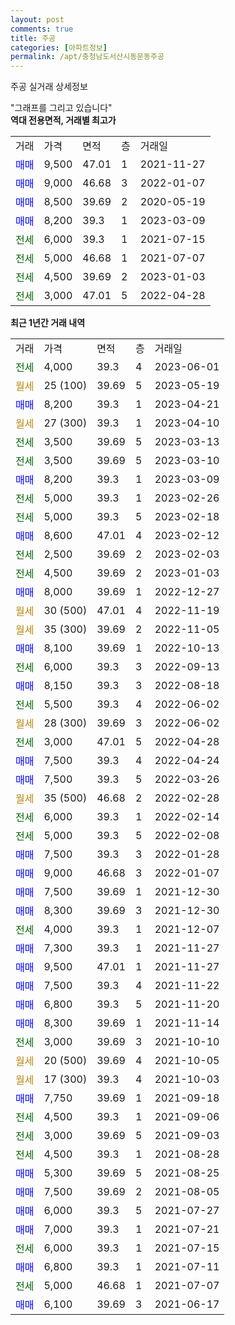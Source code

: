```yaml
---
layout: post
comments: true
title: 주공
categories: [아파트정보]
permalink: /apt/충청남도서산시동문동주공
---
```


주공 실거래 상세정보

<script type="text/javascript">
  google.charts.load('current', {'packages':['line', 'corechart']});
  google.charts.setOnLoadCallback(drawChart);

  function drawChart() {
    var data = new google.visualization.DataTable();
    data.addColumn('date', '거래일');
    data.addColumn('number', "매매");
    data.addColumn('number', "전세");
    data.addColumn('number', "전매");

    data.addRows([[new Date(Date.parse("2023-06-01")), null, 4000, null], [new Date(Date.parse("2023-05-19")), null, null, null], [new Date(Date.parse("2023-04-21")), 8200, null, null], [new Date(Date.parse("2023-04-10")), null, null, null], [new Date(Date.parse("2023-03-13")), null, 3500, null], [new Date(Date.parse("2023-03-10")), null, 3500, null], [new Date(Date.parse("2023-03-09")), 8200, null, null], [new Date(Date.parse("2023-02-26")), null, 5000, null], [new Date(Date.parse("2023-02-18")), null, 5000, null], [new Date(Date.parse("2023-02-12")), 8600, null, null], [new Date(Date.parse("2023-02-03")), null, 2500, null], [new Date(Date.parse("2023-01-03")), null, 4500, null], [new Date(Date.parse("2022-12-27")), 8000, null, null], [new Date(Date.parse("2022-11-19")), null, null, null], [new Date(Date.parse("2022-11-05")), null, null, null], [new Date(Date.parse("2022-10-13")), 8100, null, null], [new Date(Date.parse("2022-09-13")), null, 6000, null], [new Date(Date.parse("2022-08-18")), 8150, null, null], [new Date(Date.parse("2022-06-02")), null, 5500, null], [new Date(Date.parse("2022-06-02")), null, null, null], [new Date(Date.parse("2022-04-28")), null, 3000, null], [new Date(Date.parse("2022-04-24")), 7500, null, null], [new Date(Date.parse("2022-03-26")), 7500, null, null], [new Date(Date.parse("2022-02-28")), null, null, null], [new Date(Date.parse("2022-02-14")), null, 6000, null], [new Date(Date.parse("2022-02-08")), null, 5000, null], [new Date(Date.parse("2022-01-28")), 7500, null, null], [new Date(Date.parse("2022-01-07")), 9000, null, null], [new Date(Date.parse("2021-12-30")), 7500, null, null], [new Date(Date.parse("2021-12-30")), 8300, null, null], [new Date(Date.parse("2021-12-07")), null, 4000, null], [new Date(Date.parse("2021-11-27")), 7300, null, null], [new Date(Date.parse("2021-11-27")), 9500, null, null], [new Date(Date.parse("2021-11-22")), 7500, null, null], [new Date(Date.parse("2021-11-20")), 6800, null, null], [new Date(Date.parse("2021-11-14")), 8300, null, null], [new Date(Date.parse("2021-10-10")), null, 3000, null], [new Date(Date.parse("2021-10-05")), null, null, null], [new Date(Date.parse("2021-10-03")), null, null, null], [new Date(Date.parse("2021-09-18")), 7750, null, null], [new Date(Date.parse("2021-09-06")), null, 4500, null], [new Date(Date.parse("2021-09-03")), null, 3000, null], [new Date(Date.parse("2021-08-28")), null, 4500, null], [new Date(Date.parse("2021-08-25")), 5300, null, null], [new Date(Date.parse("2021-08-05")), 7500, null, null], [new Date(Date.parse("2021-07-27")), 6000, null, null], [new Date(Date.parse("2021-07-21")), 7000, null, null], [new Date(Date.parse("2021-07-15")), null, 6000, null], [new Date(Date.parse("2021-07-11")), 6800, null, null], [new Date(Date.parse("2021-07-07")), null, 5000, null], [new Date(Date.parse("2021-06-17")), 6100, null, null]]);

    var options = {
      hAxis: {
        format: 'yyyy/MM/dd'
      },    
      lineWidth: 0,
      pointsVisible: true,    
      title: '최근 1년간 유형별 실거래가 분포',
      legend: { position: 'bottom' }
    };

    var formatter = new google.visualization.NumberFormat({pattern:'###,###'} );
    formatter.format(data, 1);
    formatter.format(data, 2);
    
    setTimeout(function() {
        var chart = new google.visualization.LineChart(document.getElementById('columnchart_material'));
        chart.draw(data, (options));
        document.getElementById('loading').style.display = 'none';
    }, 200);
  }
</script>


<div id="loading" style="z-index:20; display: block; margin-left: 0px">"그래프를 그리고 있습니다"</div>
<div id="columnchart_material" style="width: 95%; margin-left: 0px; display: block"></div>
<!-- contents start -->
<b>역대 전용면적, 거래별 최고가</b>
<table class="sortable">
    <tr>
      <td>거래</td>
      <td>가격</td>
      <td>면적</td>
      <td>층</td>
      <td>거래일</td>
    </tr>
        <tr>
          <td><a style="color: blue">매매</a></td>
          <td>9,500</td>
          <td>47.01</td>
          <td>1</td>
          <td>2021-11-27</td>
        </tr>            <tr>
          <td><a style="color: blue">매매</a></td>
          <td>9,000</td>
          <td>46.68</td>
          <td>3</td>
          <td>2022-01-07</td>
        </tr>            <tr>
          <td><a style="color: blue">매매</a></td>
          <td>8,500</td>
          <td>39.69</td>
          <td>2</td>
          <td>2020-05-19</td>
        </tr>            <tr>
          <td><a style="color: blue">매매</a></td>
          <td>8,200</td>
          <td>39.3</td>
          <td>1</td>
          <td>2023-03-09</td>
        </tr>        
        <tr>
              <td><a style="color: darkgreen">전세</a></td>
              <td>6,000</td>
              <td>39.3</td>
              <td>1</td>
              <td>2021-07-15</td>
            </tr>            <tr>
              <td><a style="color: darkgreen">전세</a></td>
              <td>5,000</td>
              <td>46.68</td>
              <td>1</td>
              <td>2021-07-07</td>
            </tr>            <tr>
              <td><a style="color: darkgreen">전세</a></td>
              <td>4,500</td>
              <td>39.69</td>
              <td>2</td>
              <td>2023-01-03</td>
            </tr>            <tr>
              <td><a style="color: darkgreen">전세</a></td>
              <td>3,000</td>
              <td>47.01</td>
              <td>5</td>
              <td>2022-04-28</td>
            </tr>        
    
</table>

<b>최근 1년간 거래 내역</b>

<table class="sortable">
    <tr>
      <td>거래</td>
      <td>가격</td>
      <td>면적</td>
      <td>층</td>
      <td>거래일</td>
    </tr>
    <tr>
      <td><a style="color: darkgreen">전세</a></td>
      <td>4,000</td>
      <td>39.3</td>
      <td>4</td>
      <td>2023-06-01</td>
    </tr>          <tr>
      <td><a style="color: darkgoldenrod">월세</a></td>
      <td>25 (100)</td>
      <td>39.69</td>
      <td>5</td>
      <td>2023-05-19</td>
    </tr>          <tr>
      <td><a style="color: blue">매매</a></td>
      <td>8,200</td>
      <td>39.3</td>
      <td>1</td>
      <td>2023-04-21</td>
    </tr>          <tr>
      <td><a style="color: darkgoldenrod">월세</a></td>
      <td>27 (300)</td>
      <td>39.3</td>
      <td>1</td>
      <td>2023-04-10</td>
    </tr>          <tr>
      <td><a style="color: darkgreen">전세</a></td>
      <td>3,500</td>
      <td>39.69</td>
      <td>5</td>
      <td>2023-03-13</td>
    </tr>          <tr>
      <td><a style="color: darkgreen">전세</a></td>
      <td>3,500</td>
      <td>39.69</td>
      <td>5</td>
      <td>2023-03-10</td>
    </tr>          <tr>
      <td><a style="color: blue">매매</a></td>
      <td>8,200</td>
      <td>39.3</td>
      <td>1</td>
      <td>2023-03-09</td>
    </tr>          <tr>
      <td><a style="color: darkgreen">전세</a></td>
      <td>5,000</td>
      <td>39.3</td>
      <td>1</td>
      <td>2023-02-26</td>
    </tr>          <tr>
      <td><a style="color: darkgreen">전세</a></td>
      <td>5,000</td>
      <td>39.3</td>
      <td>5</td>
      <td>2023-02-18</td>
    </tr>          <tr>
      <td><a style="color: blue">매매</a></td>
      <td>8,600</td>
      <td>47.01</td>
      <td>4</td>
      <td>2023-02-12</td>
    </tr>          <tr>
      <td><a style="color: darkgreen">전세</a></td>
      <td>2,500</td>
      <td>39.69</td>
      <td>2</td>
      <td>2023-02-03</td>
    </tr>          <tr>
      <td><a style="color: darkgreen">전세</a></td>
      <td>4,500</td>
      <td>39.69</td>
      <td>2</td>
      <td>2023-01-03</td>
    </tr>          <tr>
      <td><a style="color: blue">매매</a></td>
      <td>8,000</td>
      <td>39.69</td>
      <td>1</td>
      <td>2022-12-27</td>
    </tr>          <tr>
      <td><a style="color: darkgoldenrod">월세</a></td>
      <td>30 (500)</td>
      <td>47.01</td>
      <td>4</td>
      <td>2022-11-19</td>
    </tr>          <tr>
      <td><a style="color: darkgoldenrod">월세</a></td>
      <td>35 (300)</td>
      <td>39.69</td>
      <td>2</td>
      <td>2022-11-05</td>
    </tr>          <tr>
      <td><a style="color: blue">매매</a></td>
      <td>8,100</td>
      <td>39.69</td>
      <td>1</td>
      <td>2022-10-13</td>
    </tr>          <tr>
      <td><a style="color: darkgreen">전세</a></td>
      <td>6,000</td>
      <td>39.3</td>
      <td>3</td>
      <td>2022-09-13</td>
    </tr>          <tr>
      <td><a style="color: blue">매매</a></td>
      <td>8,150</td>
      <td>39.3</td>
      <td>3</td>
      <td>2022-08-18</td>
    </tr>          <tr>
      <td><a style="color: darkgreen">전세</a></td>
      <td>5,500</td>
      <td>39.3</td>
      <td>4</td>
      <td>2022-06-02</td>
    </tr>          <tr>
      <td><a style="color: darkgoldenrod">월세</a></td>
      <td>28 (300)</td>
      <td>39.69</td>
      <td>3</td>
      <td>2022-06-02</td>
    </tr>          <tr>
      <td><a style="color: darkgreen">전세</a></td>
      <td>3,000</td>
      <td>47.01</td>
      <td>5</td>
      <td>2022-04-28</td>
    </tr>          <tr>
      <td><a style="color: blue">매매</a></td>
      <td>7,500</td>
      <td>39.3</td>
      <td>4</td>
      <td>2022-04-24</td>
    </tr>          <tr>
      <td><a style="color: blue">매매</a></td>
      <td>7,500</td>
      <td>39.3</td>
      <td>5</td>
      <td>2022-03-26</td>
    </tr>          <tr>
      <td><a style="color: darkgoldenrod">월세</a></td>
      <td>35 (500)</td>
      <td>46.68</td>
      <td>2</td>
      <td>2022-02-28</td>
    </tr>          <tr>
      <td><a style="color: darkgreen">전세</a></td>
      <td>6,000</td>
      <td>39.3</td>
      <td>1</td>
      <td>2022-02-14</td>
    </tr>          <tr>
      <td><a style="color: darkgreen">전세</a></td>
      <td>5,000</td>
      <td>39.3</td>
      <td>5</td>
      <td>2022-02-08</td>
    </tr>          <tr>
      <td><a style="color: blue">매매</a></td>
      <td>7,500</td>
      <td>39.3</td>
      <td>3</td>
      <td>2022-01-28</td>
    </tr>          <tr>
      <td><a style="color: blue">매매</a></td>
      <td>9,000</td>
      <td>46.68</td>
      <td>3</td>
      <td>2022-01-07</td>
    </tr>          <tr>
      <td><a style="color: blue">매매</a></td>
      <td>7,500</td>
      <td>39.69</td>
      <td>1</td>
      <td>2021-12-30</td>
    </tr>          <tr>
      <td><a style="color: blue">매매</a></td>
      <td>8,300</td>
      <td>39.69</td>
      <td>3</td>
      <td>2021-12-30</td>
    </tr>          <tr>
      <td><a style="color: darkgreen">전세</a></td>
      <td>4,000</td>
      <td>39.3</td>
      <td>1</td>
      <td>2021-12-07</td>
    </tr>          <tr>
      <td><a style="color: blue">매매</a></td>
      <td>7,300</td>
      <td>39.3</td>
      <td>1</td>
      <td>2021-11-27</td>
    </tr>          <tr>
      <td><a style="color: blue">매매</a></td>
      <td>9,500</td>
      <td>47.01</td>
      <td>1</td>
      <td>2021-11-27</td>
    </tr>          <tr>
      <td><a style="color: blue">매매</a></td>
      <td>7,500</td>
      <td>39.3</td>
      <td>4</td>
      <td>2021-11-22</td>
    </tr>          <tr>
      <td><a style="color: blue">매매</a></td>
      <td>6,800</td>
      <td>39.3</td>
      <td>5</td>
      <td>2021-11-20</td>
    </tr>          <tr>
      <td><a style="color: blue">매매</a></td>
      <td>8,300</td>
      <td>39.69</td>
      <td>1</td>
      <td>2021-11-14</td>
    </tr>          <tr>
      <td><a style="color: darkgreen">전세</a></td>
      <td>3,000</td>
      <td>39.69</td>
      <td>3</td>
      <td>2021-10-10</td>
    </tr>          <tr>
      <td><a style="color: darkgoldenrod">월세</a></td>
      <td>20 (500)</td>
      <td>39.69</td>
      <td>4</td>
      <td>2021-10-05</td>
    </tr>          <tr>
      <td><a style="color: darkgoldenrod">월세</a></td>
      <td>17 (300)</td>
      <td>39.3</td>
      <td>4</td>
      <td>2021-10-03</td>
    </tr>          <tr>
      <td><a style="color: blue">매매</a></td>
      <td>7,750</td>
      <td>39.69</td>
      <td>1</td>
      <td>2021-09-18</td>
    </tr>          <tr>
      <td><a style="color: darkgreen">전세</a></td>
      <td>4,500</td>
      <td>39.3</td>
      <td>1</td>
      <td>2021-09-06</td>
    </tr>          <tr>
      <td><a style="color: darkgreen">전세</a></td>
      <td>3,000</td>
      <td>39.69</td>
      <td>5</td>
      <td>2021-09-03</td>
    </tr>          <tr>
      <td><a style="color: darkgreen">전세</a></td>
      <td>4,500</td>
      <td>39.3</td>
      <td>1</td>
      <td>2021-08-28</td>
    </tr>          <tr>
      <td><a style="color: blue">매매</a></td>
      <td>5,300</td>
      <td>39.69</td>
      <td>5</td>
      <td>2021-08-25</td>
    </tr>          <tr>
      <td><a style="color: blue">매매</a></td>
      <td>7,500</td>
      <td>39.69</td>
      <td>2</td>
      <td>2021-08-05</td>
    </tr>          <tr>
      <td><a style="color: blue">매매</a></td>
      <td>6,000</td>
      <td>39.3</td>
      <td>5</td>
      <td>2021-07-27</td>
    </tr>          <tr>
      <td><a style="color: blue">매매</a></td>
      <td>7,000</td>
      <td>39.3</td>
      <td>1</td>
      <td>2021-07-21</td>
    </tr>          <tr>
      <td><a style="color: darkgreen">전세</a></td>
      <td>6,000</td>
      <td>39.3</td>
      <td>1</td>
      <td>2021-07-15</td>
    </tr>          <tr>
      <td><a style="color: blue">매매</a></td>
      <td>6,800</td>
      <td>39.3</td>
      <td>1</td>
      <td>2021-07-11</td>
    </tr>          <tr>
      <td><a style="color: darkgreen">전세</a></td>
      <td>5,000</td>
      <td>46.68</td>
      <td>1</td>
      <td>2021-07-07</td>
    </tr>          <tr>
      <td><a style="color: blue">매매</a></td>
      <td>6,100</td>
      <td>39.69</td>
      <td>3</td>
      <td>2021-06-17</td>
    </tr>      </table>
<!-- contents end -->    

